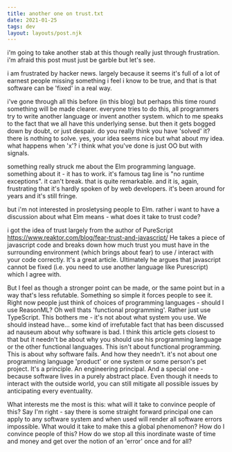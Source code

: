 ```yaml
---
title: another one on trust.txt
date: 2021-01-25
tags: dev
layout: layouts/post.njk
---
```


i'm going to take another stab at this
though really just through frustration.
i'm afraid this post must just be garble
but let's see.

i am frustrated by hacker news.
largely because it seems it's full of a lot of
earnest people missing something i feel
i know to be true, and that is that
software can be 'fixed' in a real way.

i've gone through all this before (in this blog)
but perhaps this time round something will be
made clearer. everyone tries to do this,
all programmers try to write another language
or invent another system. which to me speaks
to the fact that we all have this underlying
sense. but then it gets bogged down by doubt,
or just despair. do you really think you have
'solved' it? there is nothing to solve. yes,
your idea seems nice but what about my idea.
what happens when 'x'? i think what you've
done is just OO but with signals.

something really struck me about the Elm
programming language. something about it - 
it has to work. it's famous tag line is
"no runtime exceptions". it can't break.
that is quite remarkable. and it is, again,
frustrating that it's hardly spoken of by
web developers. it's been around for years
and it's still fringe.

but i'm not interested in prosletysing
people to Elm. rather i want to have a
discussion about what Elm means - what does
it take to trust code?

i got the idea of trust largely from the author
of PureScript https://www.reaktor.com/blog/fear-trust-and-javascript/
He takes a piece of javascript code and breaks
down how much trust you must have in the
surrounding environment (which brings about fear)
to use / interact with your code correctly.
It's a great article. Ultimately he argues
that javascript cannot be fixed (i.e. you need
to use another language like Purescript) which
I agree with.

But I feel as though a stronger point can be
made, or the same point but in a way that's
less refutable. Something so simple it forces
people to see it. Right now people just think
of choices of programming languages - should
I use ReasonML? Oh well thats 'functional
programming'. Rather just use TypeScript.
This bothers me - it's not about what system
you use. We should instead have... some kind
of irrefutable fact that has been discussed
ad nauseum about why software is bad. I think
this article gets closest to that but it
needn't be about why you should use his
programming language or the other functional
languages. This isn't about functional
programming. This is about why software fails.
And how they needn't. it's not about one
programming language 'product' or one system
or some person's pet project. It's a principle.
An engineering principal. And a special one -
because software lives in a purely abstract
place. Even though it needs to interact
with the outside world, you can still
mitigate all possible issues by anticipating
every eventuality.

What interests me the most is this: what will
it take to convince people of this? Say I'm
right - say there is some straight forward
principal one can apply to any software system
and when used will render all software errors
impossible. What would it take to make this
a global phenomenon? How do I convince people
of this? How do we stop all this inordinate
waste of time and money and get over the
notion of an 'error' once and for all?